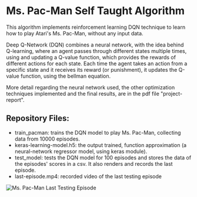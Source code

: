 # Ms. Pac-Man Self Taught Algorithm
This algorithm implements reinforcement learning DQN technique to learn how to play Atari's Ms. Pac-Man, without any input data.

Deep Q-Network (DQN) combines a neural network, with the idea behind Q-learning, where an agent passes through different states multiple times, using and updating a Q-value function, which provides the rewards of different actions for each state. Each time the agent takes an action from a specific state and it receives its reward (or punishment), it updates the Q-value
function, using the bellman equation.

More detail regarding the neural network used, the other optimization techniques implemented and the final results, are in the pdf file "project-report".

## Repository Files:
* train_pacman: trains the DQN model to play Ms. Pac-Man, collecting data from 10000 episodes.
* keras-learning-model.h5: the output trained, function approximation (a neural-network regressor model, using keras module).
* test_model: tests the DQN model for 100 episodes and stores the data of the episodes' scores in a csv. It also renders and records the last episode.
* last-episode.mp4: recorded video of the last testing episode


![Ms. Pac-Man Last Testing Episode](https://imagehost.imageupload.net/2020/05/29/pacman-last-episode.png)

